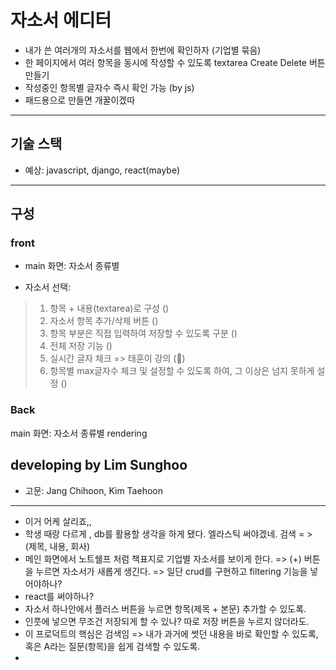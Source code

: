 # 자소서 에디터
- 내가 쓴 여러개의 자소서를 웹에서 한번에 확인하자 (기업별 묶음)
- 한 페이지에서 여러 항목을 동시에 작성할 수 있도록 textarea Create Delete 버튼 만들기
- 작성중인 항목별 글자수 즉시 확인 가능 (by js)
- 패드용으로 만들면 개꿀이겠따
<hr>

## 기술 스택
- 예상: javascript, django, react(maybe)
<hr>

## 구성
### front
- main 화면: 자소서 종류별

- 자소서 선택:
> 1. 항목 + 내용(textarea)로 구성 ()
> 2. 자소서 항목 추가/삭제 버튼  ()
> 3. 항목 부분은 직접 입력하여 저장할 수 있도록 구분 ()
> 4. 전체 저장 기능 ()
> 5. 실시간 글자 체크 => 태훈이 강의 (🔵)
> 6. 항목별 max글자수 체크 및 설정할 수 있도록 하여, 그 이상은 넘지 못하게 설정 ()
### Back
main 화면: 자소서 종류별 rendering



## developing by Lim Sunghoo
- 고문: Jang Chihoon, Kim Taehoon

<hr />

- 이거 어케 살리죠,,
- 학생 때랑 다르게 , db를 활용할 생각을 하게 됐다. 엘라스틱 써야겠네. 검색 = > (제목, 내용, 회사)
- 메인 화면에서 노트쉘프 처럼 책표지로 기업별 자소서를 보이게 한다. => (+) 버튼을 누르면 자소서가 새롭게 생긴다.  => 일단 crud를 구현하고 filtering 기능을 넣어야하나?
- react를 써야하나? 
- 자소서 하나안에서 플러스 버튼을 누르면 항목(제목 + 본문) 추가할 수 있도록.
- 인풋에 넣으면 무조건 저장되게 할 수 있나? 따로 저장 버튼을 누르지 않더라도. 
- 이 프로덕트의 핵심은 검색임 => 내가 과거에 썻던 내용을 바로 확인할 수 있도록, 혹은 A라는 질문(항목)을 쉽게 검색할 수 있도록.
- 

